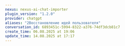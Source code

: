 ```yaml
---
nexus: nexus-ai-chat-importer
plugin_version: "1.2.0"
provider: chatgpt
aliases: "2Восстановление идей пользователя"
conversation_id: 6893451c-5994-8322-a376-74df3dcb81c7
create_time: 06.08.2025 at 19:06
update_time: 14.08.2025 at 17:17
---
```


